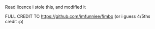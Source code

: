Read licence
i stole this, and modified it

FULL CREDIT TO https://github.com/imfunniee/fimbo (or i guess 4/5ths credit :p)
